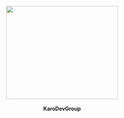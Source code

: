 <p align="center">
      <img src="https://wallpapercave.com/uwp/uwp4759157.png" height="250px" width="300px" ></img>
      <br><br>
      <b>KaroDevGroup</b>
 </p>
